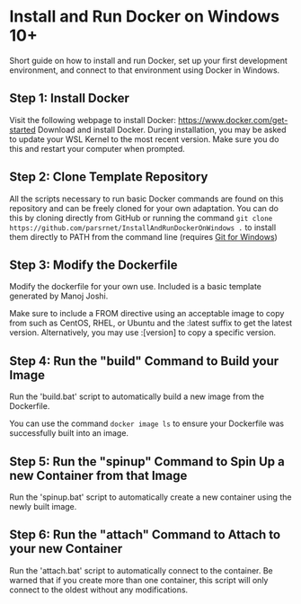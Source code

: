 # Install and Run Docker on Windows 10+
Short guide on how to install and run Docker, set up your first development environment, and connect to that environment using Docker in Windows.

## Step 1: Install Docker
Visit the following webpage to install Docker: https://www.docker.com/get-started
Download and install Docker. During installation, you may be asked to update your WSL Kernel to the most recent version. Make sure you do this and restart your computer when prompted.

## Step 2: Clone Template Repository
All the scripts necessary to run basic Docker commands are found on this repository and can be freely cloned for your own adaptation. You can do this by cloning directly from GitHub or running the command `git clone https://github.com/parsrnet/InstallAndRunDockerOnWindows .` to install them directly to PATH from the command line (requires [Git for Windows]( https://gitforwindows.org/))

## Step 3: Modify the Dockerfile
Modify the dockerfile for your own use. Included is a basic template generated by Manoj Joshi.

Make sure to include a FROM directive using an acceptable image to copy from such as CentOS, RHEL, or Ubuntu and the :latest suffix to get the latest version. Alternatively, you may use :\[version] to copy a specific version.

## Step 4: Run the "build" Command to Build your Image
Run the 'build.bat' script to automatically build a new image from the Dockerfile.

You can use the command `docker image ls` to ensure your Dockerfile was successfully built into an image.

## Step 5: Run the "spinup" Command to Spin Up a new Container from that Image
Run the 'spinup.bat' script to automatically create a new container using the newly built image.

## Step 6: Run the "attach" Command to Attach to your new Container
Run the 'attach.bat' script to automatically connect to the container. Be warned that if you create more than one container, this script will only connect to the oldest without any modifications.
